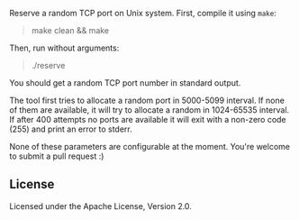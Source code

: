 Reserve a random TCP port on Unix system. First, compile
it using `make`:

> make clean && make

Then, run without arguments:

> ./reserve

You should get a random TCP port number in standard output.

The tool first tries to allocate a random port in 5000-5099 interval. If
none of them are available, it will try to allocate a random in 1024-65535
interval. If after 400 attempts no ports are available it will exit
with a non-zero code (255) and print an error to stderr.

None of these parameters are configurable at the moment. You're welcome
to submit a pull request :)

## License

Licensed under the Apache License, Version 2.0.
